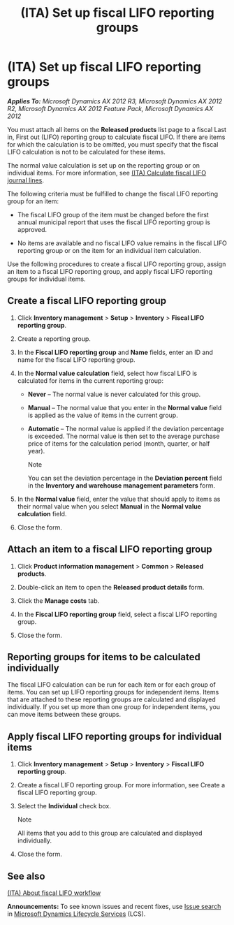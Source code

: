 ﻿---
title: (ITA) Set up fiscal LIFO reporting groups
TOCTitle: (ITA) Set up fiscal LIFO reporting groups
ms:assetid: f5845043-bb55-4575-b3a9-518dd0da12df
ms:mtpsurl: https://technet.microsoft.com/en-us/library/Aa551647(v=AX.60)
ms:contentKeyID: 36060001
ms.date: 05/02/2014
mtps_version: v=AX.60
---

# (ITA) Set up fiscal LIFO reporting groups 


_**Applies To:** Microsoft Dynamics AX 2012 R3, Microsoft Dynamics AX 2012 R2, Microsoft Dynamics AX 2012 Feature Pack, Microsoft Dynamics AX 2012_

You must attach all items on the **Released products** list page to a fiscal Last in, First out (LIFO) reporting group to calculate fiscal LIFO. If there are items for which the calculation is to be omitted, you must specify that the fiscal LIFO calculation is not to be calculated for these items.

The normal value calculation is set up on the reporting group or on individual items. For more information, see [(ITA) Calculate fiscal LIFO journal lines](ita-calculate-fiscal-lifo-journal-lines.md).

The following criteria must be fulfilled to change the fiscal LIFO reporting group for an item:

  - The fiscal LIFO group of the item must be changed before the first annual municipal report that uses the fiscal LIFO reporting group is approved.

  - No items are available and no fiscal LIFO value remains in the fiscal LIFO reporting group or on the item for an individual item calculation.

Use the following procedures to create a fiscal LIFO reporting group, assign an item to a fiscal LIFO reporting group, and apply fiscal LIFO reporting groups for individual items.

## Create a fiscal LIFO reporting group

1.  Click **Inventory management** \> **Setup** \> **Inventory** \> **Fiscal LIFO reporting group**.

2.  Create a reporting group.

3.  In the **Fiscal LIFO reporting group** and **Name** fields, enter an ID and name for the fiscal LIFO reporting group.

4.  In the **Normal value calculation** field, select how fiscal LIFO is calculated for items in the current reporting group:
    
      - **Never** – The normal value is never calculated for this group.
    
      - **Manual** – The normal value that you enter in the **Normal value** field is applied as the value of items in the current group.
    
      - **Automatic** – The normal value is applied if the deviation percentage is exceeded. The normal value is then set to the average purchase price of items for the calculation period (month, quarter, or half year).
        

        > [!NOTE]
        > <P>You can set the deviation percentage in the <STRONG>Deviation percent</STRONG> field in the <STRONG>Inventory and warehouse management parameters</STRONG> form.</P>



5.  In the **Normal value** field, enter the value that should apply to items as their normal value when you select **Manual** in the **Normal value calculation** field.

6.  Close the form.

## Attach an item to a fiscal LIFO reporting group

1.  Click **Product information management** \> **Common** \> **Released products**.

2.  Double-click an item to open the **Released product details** form.

3.  Click the **Manage costs** tab.

4.  In the **Fiscal LIFO reporting group** field, select a fiscal LIFO reporting group.

5.  Close the form.

## Reporting groups for items to be calculated individually

The fiscal LIFO calculation can be run for each item or for each group of items. You can set up LIFO reporting groups for independent items. Items that are attached to these reporting groups are calculated and displayed individually. If you set up more than one group for independent items, you can move items between these groups.

## Apply fiscal LIFO reporting groups for individual items

1.  Click **Inventory management** \> **Setup** \> **Inventory** \> **Fiscal LIFO reporting group**.

2.  Create a fiscal LIFO reporting group. For more information, see Create a fiscal LIFO reporting group.

3.  Select the **Individual** check box.
    

    > [!NOTE]
    > <P>All items that you add to this group are calculated and displayed individually.</P>



4.  Close the form.

## See also

[(ITA) About fiscal LIFO workflow](ita-about-fiscal-lifo-workflow.md)

  
**Announcements:** To see known issues and recent fixes, use [Issue search](http://go.microsoft.com/fwlink/?linkid=389258) in [Microsoft Dynamics Lifecycle Services](http://go.microsoft.com/fwlink/?linkid=306505) (LCS).

